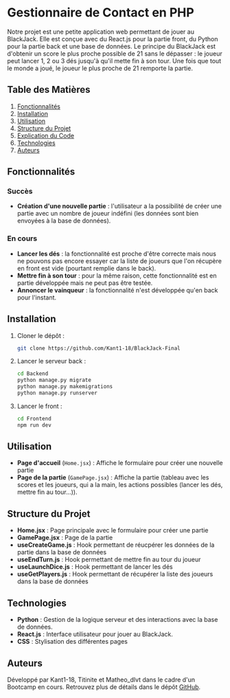 # Gestionnaire de Contact en PHP

Notre projet est une petite application web permettant de jouer au BlackJack. Elle est conçue avec du React.js pour la partie front, du Python pour la partie back et une base de données.
Le principe du BlackJack est d'obtenir un score le plus proche possible de 21 sans le dépasser : le joueur peut lancer 1, 2 ou 3 dés jusqu'à qu'il mette fin à son tour.
Une fois que tout le monde a joué, le joueur le plus proche de 21 remporte la partie.

## Table des Matières
1. [Fonctionnalités](#fonctionnalités)
2. [Installation](#installation)
3. [Utilisation](#utilisation)
4. [Structure du Projet](#structure-du-projet)
5. [Explication du Code](#explication-du-code)
6. [Technologies](#technologies)
7. [Auteurs](#auteurs)


## Fonctionnalités
### Succès
- **Création d'une nouvelle partie** : l'utilisateur a la possibilité de créer une partie avec un nombre de joueur indéfini (les données sont bien envoyées à la base de données).

### En cours
- **Lancer les dés** : la fonctionnalité est proche d'être correcte mais nous ne pouvons pas encore essayer car la liste de joueurs que l'on récupère en front est vide (pourtant remplie dans le back).
- **Mettre fin à son tour** : pour la même raison, cette fonctionnalité est en partie développée mais ne peut pas être testée.
- **Annoncer le vainqueur** : la fonctionnalité n'est développée qu'en back pour l'instant.


## Installation

1. Cloner le dépôt :
   ```bash
   git clone https://github.com/Kant1-18/BlackJack-Final
   ```
2. Lancer le serveur back :
   ```bash
   cd Backend
   python manage.py migrate
   python manage.py makemigrations
   python manage.py runserver
   ```
3. Lancer le front :
   ```bash
   cd Frontend
   npm run dev
   ```


## Utilisation

- **Page d'accueil** (`Home.jsx`) : Affiche le formulaire pour créer une nouvelle partie
- **Page de la partie** (`GamePage.jsx`) : Affiche la partie (tableau avec les scores et les joueurs, qui a la main, les actions possibles (lancer les dés, mettre fin au tour...)).


## Structure du Projet

- **Home.jsx** : Page principale avec le formulaire pour créer une partie 
- **GamePage.jsx** : Page de la partie 
- **useCreateGame.js** : Hook permettant de réucpérer les données de la partie dans la base de données 
- **useEndTurn.js** : Hook permettant de mettre fin au tour du joueur
- **useLaunchDice.js** : Hook permettant de lancer les dés
- **useGetPlayers.js** : Hook permettant de récupérer la liste des joueurs dans la base de données


## Technologies

- **Python** : Gestion de la logique serveur et des interactions avec la base de données.
- **React.js** : Interface utilisateur pour jouer au BlackJack.
- **CSS** : Stylisation des différentes pages


## Auteurs
Développé par Kant1-18, Titinite et Matheo_dlvt dans le cadre d'un Bootcamp en cours. Retrouvez plus de détails dans le dépôt [GitHub](https://github.com/Kant1-18/BlackJack-Final).
